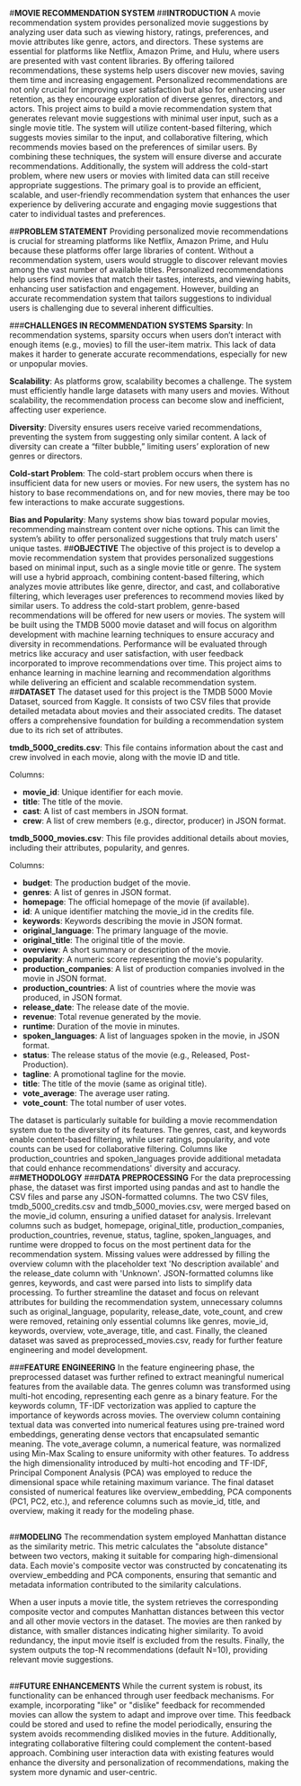﻿
#**MOVIE RECOMMENDATION SYSTEM**
##**INTRODUCTION**
   A movie recommendation system provides personalized movie suggestions by analyzing user data such as viewing history, ratings, preferences, and movie attributes like genre, actors, and directors. These systems are essential for platforms like Netflix, Amazon Prime, and Hulu, where users are presented with vast content libraries. By offering tailored recommendations, these systems help users discover new movies, saving them time and increasing engagement. Personalized recommendations are not only crucial for improving user satisfaction but also for enhancing user retention, as they encourage exploration of diverse genres, directors, and actors. This project aims to build a movie recommendation system that generates relevant movie suggestions with minimal user input, such as a single movie title. The system will utilize content-based filtering, which suggests movies similar to the input, and collaborative filtering, which recommends movies based on the preferences of similar users. By combining these techniques, the system will ensure diverse and accurate recommendations. Additionally, the system will address the cold-start problem, where new users or movies with limited data can still receive appropriate suggestions. The primary goal is to provide an efficient, scalable, and user-friendly recommendation system that enhances the user experience by delivering accurate and engaging movie suggestions that cater to individual tastes and preferences.

##**PROBLEM STATEMENT**
   Providing personalized movie recommendations is crucial for streaming platforms like Netflix, Amazon Prime, and Hulu because these platforms offer large libraries of content. Without a recommendation system, users would struggle to discover relevant movies among the vast number of available titles. Personalized recommendations help users find movies that match their tastes, interests, and viewing habits, enhancing user satisfaction and engagement. However, building an accurate recommendation system that tailors suggestions to individual users is challenging due to several inherent difficulties.

   ###**CHALLENGES IN RECOMMENDATION SYSTEMS**
   **Sparsity**: In recommendation systems, sparsity occurs when users don’t interact with enough items (e.g., movies) to fill the user-item matrix. This lack of data makes it harder to generate accurate recommendations, especially for new or unpopular movies.

   **Scalability**: As platforms grow, scalability becomes a challenge. The system must efficiently handle large datasets with many users and movies. Without scalability, the recommendation process can become slow and inefficient, affecting user experience.

   **Diversity**: Diversity ensures users receive varied recommendations, preventing the system from suggesting only similar content. A lack of diversity can create a “filter bubble,” limiting users’ exploration of new genres or directors.

   **Cold-start Problem**: The cold-start problem occurs when there is insufficient data for new users or movies. For new users, the system has no history to base recommendations on, and for new movies, there may be too few interactions to make accurate suggestions.

   **Bias and Popularity**: Many systems show bias toward popular movies, recommending mainstream content over niche options. This can limit the system’s ability to offer personalized suggestions that truly match users' unique tastes.
##**OBJECTIVE**
   The objective of this project is to develop a movie recommendation system that provides personalized suggestions based on minimal input, such as a single movie title or genre. The system will use a hybrid approach, combining content-based filtering, which analyzes movie attributes like genre, director, and cast, and collaborative filtering, which leverages user preferences to recommend movies liked by similar users. To address the cold-start problem, genre-based recommendations will be offered for new users or movies. The system will be built using the TMDB 5000 movie dataset and will focus on algorithm development with machine learning techniques to ensure accuracy and diversity in recommendations. Performance will be evaluated through metrics like accuracy and user satisfaction, with user feedback incorporated to improve recommendations over time. This project aims to enhance learning in machine learning and recommendation algorithms while delivering an efficient and scalable recommendation system.
##**DATASET**
   The dataset used for this project is the TMDB 5000 Movie Dataset, sourced from Kaggle. It consists of two CSV files that provide detailed metadata about movies and their associated credits. The dataset offers a comprehensive foundation for building a recommendation system due to its rich set of attributes.

   **tmdb\_5000\_credits.csv**:
   This file contains information about the cast and crew involved in each movie, along with the movie ID and title.

Columns:

- **movie\_id**: Unique identifier for each movie.
- **title**: The title of the movie.
- **cast**: A list of cast members in JSON format.
- **crew**: A list of crew members (e.g., director, producer) in JSON format.

**tmdb\_5000\_movies.csv**:
This file provides additional details about movies, including their attributes, popularity, and genres.

Columns:

- **budget**: The production budget of the movie.
- **genres**: A list of genres in JSON format.
- **homepage**: The official homepage of the movie (if available).
- **id**: A unique identifier matching the movie\_id in the credits file.
- **keywords**: Keywords describing the movie in JSON format.
- **original\_language**: The primary language of the movie.
- **original\_title**: The original title of the movie.
- **overview**: A short summary or description of the movie.
- **popularity**: A numeric score representing the movie's popularity.
- **production\_companies**: A list of production companies involved in the movie in JSON format.
- **production\_countries**: A list of countries where the movie was produced, in JSON format.
- **release\_date**: The release date of the movie.
- **revenue**: Total revenue generated by the movie.
- **runtime**: Duration of the movie in minutes.
- **spoken\_languages**: A list of languages spoken in the movie, in JSON format.
- **status**: The release status of the movie (e.g., Released, Post-Production).
- **tagline**: A promotional tagline for the movie.
- **title**: The title of the movie (same as original title).
- **vote\_average**: The average user rating.
- **vote\_count**: The total number of user votes.

The dataset is particularly suitable for building a movie recommendation system due to the diversity of its features. The genres, cast, and keywords enable content-based filtering, while user ratings, popularity, and vote counts can be used for collaborative filtering. Columns like production\_countries and spoken\_languages provide additional metadata that could enhance recommendations' diversity and accuracy.
##**METHODOLOGY**
   ###**DATA PREPROCESSING**
   For the data preprocessing phase, the dataset was first imported using pandas and ast to handle the CSV files and parse any JSON-formatted columns. The two CSV files, tmdb\_5000\_credits.csv and tmdb\_5000\_movies.csv, were merged based on the movie\_id column, ensuring a unified dataset for analysis. Irrelevant columns such as budget, homepage, original\_title, production\_companies, production\_countries, revenue, status, tagline, spoken\_languages, and runtime were dropped to focus on the most pertinent data for the recommendation system. Missing values were addressed by filling the overview column with the placeholder text 'No description available' and the release\_date column with 'Unknown'. JSON-formatted columns like genres, keywords, and cast were parsed into lists to simplify data processing. To further streamline the dataset and focus on relevant attributes for building the recommendation system, unnecessary columns such as original\_language, popularity, release\_date, vote\_count, and crew were removed, retaining only essential columns like genres, movie\_id, keywords, overview, vote\_average, title, and cast. Finally, the cleaned dataset was saved as preprocessed\_movies.csv, ready for further feature engineering and model development.



###**FEATURE ENGINEERING**
In the feature engineering phase, the preprocessed dataset was further refined to extract meaningful numerical features from the available data. The genres column was transformed using multi-hot encoding, representing each genre as a binary feature. For the keywords column, TF-IDF vectorization was applied to capture the importance of keywords across movies. The overview column containing textual data was converted into numerical features using pre-trained word embeddings, generating dense vectors that encapsulated semantic meaning. The vote\_average column, a numerical feature, was normalized using Min-Max Scaling to ensure uniformity with other features. To address the high dimensionality introduced by multi-hot encoding and TF-IDF, Principal Component Analysis (PCA) was employed to reduce the dimensional space while retaining maximum variance. The final dataset consisted of numerical features like overview\_embedding, PCA components (PC1, PC2, etc.), and reference columns such as movie\_id, title, and overview, making it ready for the modeling phase.
##
##**MODELING**
   The recommendation system employed Manhattan distance as the similarity metric. This metric calculates the "absolute distance" between two vectors, making it suitable for comparing high-dimensional data. Each movie's composite vector was constructed by concatenating its overview\_embedding and PCA components, ensuring that semantic and metadata information contributed to the similarity calculations.

   When a user inputs a movie title, the system retrieves the corresponding composite vector and computes Manhattan distances between this vector and all other movie vectors in the dataset. The movies are then ranked by distance, with smaller distances indicating higher similarity. To avoid redundancy, the input movie itself is excluded from the results. Finally, the system outputs the top-N recommendations (default N=10), providing relevant movie suggestions.
   ##
##**FUTURE ENHANCEMENTS**
   While the current system is robust, its functionality can be enhanced through user feedback mechanisms. For example, incorporating "like" or "dislike" feedback for recommended movies can allow the system to adapt and improve over time. This feedback could be stored and used to refine the model periodically, ensuring the system avoids recommending disliked movies in the future. Additionally, integrating collaborative filtering could complement the content-based approach. Combining user interaction data with existing features would enhance the diversity and personalization of recommendations, making the system more dynamic and user-centric.

